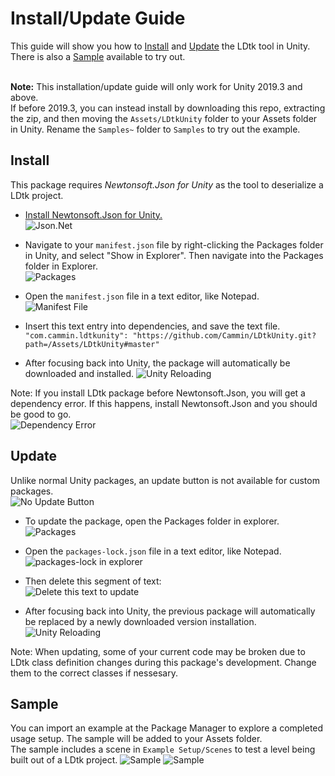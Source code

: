 # Install/Update Guide
This guide will show you how to [Install](https://github.com/Cammin/LDtkUnity/blob/master/INSTALL.md#install) and [Update](https://github.com/Cammin/LDtkUnity/blob/master/INSTALL.md#update) the LDtk tool in Unity. There is also a [Sample](https://github.com/Cammin/LDtkUnity/blob/master/INSTALL.md#sample) available to try out.
<br/><br/>

**Note:** This installation/update guide will only work for Unity 2019.3 and above.  
If before 2019.3, you can instead install by downloading this repo, extracting the zip, and then moving the `Assets/LDtkUnity` folder to your Assets folder in Unity. Rename the `Samples~` folder to `Samples` to try out the example.

## Install
This package requires *Newtonsoft.Json for Unity* as the tool to deserialize a LDtk project.
- [Install Newtonsoft.Json for Unity.](https://github.com/jilleJr/Newtonsoft.Json-for-Unity/wiki/Installation-via-UPM)  
![Json.Net](https://github.com/Cammin/LDtkUnity/blob/master/DocImages~/JsonNetForUnityPackageManagerWindow.png)

- Navigate to your `manifest.json` file by right-clicking the Packages folder in Unity, and select "Show in Explorer". Then navigate into the Packages folder in Explorer.  
![Packages](https://github.com/Cammin/LDtkUnity/blob/master/DocImages~/PackagesShowInExplorer.png)  

- Open the `manifest.json` file in a text editor, like Notepad.  
![Manifest File](https://github.com/Cammin/LDtkUnity/blob/master/DocImages~/ManifestExplorer.png)

- Insert this text entry into dependencies, and save the text file.  
 ```"com.cammin.ldtkunity": "https://github.com/Cammin/LDtkUnity.git?path=/Assets/LDtkUnity#master"```  

- After focusing back into Unity, the package will automatically be downloaded and installed.
![Unity Reloading](https://github.com/Cammin/LDtkUnity/blob/master/DocImages~/UnityReloading.png)

Note: If you install LDtk package before Newtonsoft.Json, you will get a dependency error. If this happens, install Newtonsoft.Json and you should be good to go.  
![Dependency Error](https://github.com/Cammin/LDtkUnity/blob/master/DocImages~/DependencyError.png)

## Update

Unlike normal Unity packages, an update button is not available for custom packages.  
![No Update Button](https://github.com/Cammin/LDtkUnity/blob/master/DocImages~/MissingUpdateButtonPackageManager.png)

- To update the package, open the Packages folder in explorer.  
![Packages](https://github.com/Cammin/LDtkUnity/blob/master/DocImages~/PackagesShowInExplorer.png)  

- Open the `packages-lock.json` file in a text editor, like Notepad.  
![packages-lock in explorer](https://github.com/Cammin/LDtkUnity/blob/master/DocImages~/PackagesLockExplorer.png)

- Then delete this segment of text:  
![Delete this text to update](https://github.com/Cammin/LDtkUnity/blob/master/DocImages~/DeletingPackagesLockEntry.png)

- After focusing back into Unity, the previous package will automatically be replaced by a newly downloaded version installation.
![Unity Reloading](https://github.com/Cammin/LDtkUnity/blob/master/DocImages~/UnityReloading.png)
  
Note: When updating, some of your current code may be broken due to LDtk class definition changes during this package's development. Change them to the correct classes if nessesary.

## Sample
You can import an example at the Package Manager to explore a completed usage setup. The sample will be added to your Assets folder.  
The sample includes a scene in `Example Setup/Scenes` to test a level being built out of a LDtk project.
![Sample](https://github.com/Cammin/LDtkUnity/blob/master/DocImages~/SamplePackageManager.png)
![Sample](https://github.com/Cammin/LDtkUnity/blob/master/DocImages~/SampleProjectView.png)
